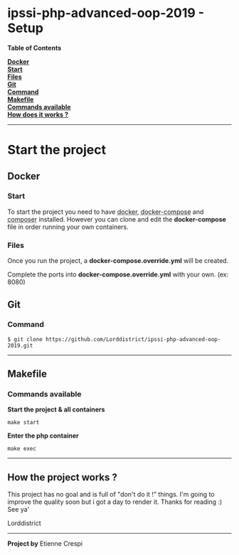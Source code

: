 # ipssi-php-advanced-oop-2019 - Setup

**Table of Contents**

**[Docker](#docker)**<br>
**[Start](#start)**<br>
**[Files](#files)**<br>
**[Git](#git)**<br>
**[Command](#command)**<br>
**[Makefile](#makefile)**<br>
**[Commands available](#commands-available)**<br>
**[How does it works ?](#how-the-project-works-?)**<br>

----

# Start the project

## Docker

### Start
To start the project you need to have <abbr title="https://docs.docker.com/install/">docker</abbr>, <abbr title="https://docs.docker.com/compose/install/">docker-compose</abbr> and <abbr title="https://getcomposer.org/">composer</abbr> installed.
However you can clone and edit the **docker-compose** file in order running your own containers.

### Files
Once you run the project, a **docker-compose.override.yml** will be created.

Complete the ports into **docker-compose.override.yml** with your own. (ex: 8080)


## Git
### Command

`$ git clone https://github.com/Lorddistrict/ipssi-php-advanced-oop-2019.git`

----

## Makefile
### Commands available

**Start the project & all containers**

`make start`

**Enter the php container**

`make exec`

----

## How the project works ?

This project has no goal and is full of "don't do it !" things. I'm going to improve the quality soon but i got a day to render it. Thanks for reading :)
See ya'

Lorddistrict

----

**Project by**
Etienne Crespi
